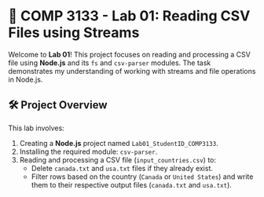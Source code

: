 # 📘 COMP 3133 - Lab 01: Reading CSV Files using Streams

Welcome to **Lab 01**! This project focuses on reading and processing a CSV file using **Node.js** and its `fs` and `csv-parser` modules. The task demonstrates my understanding of working with streams and file operations in Node.js.

## 🛠️ Project Overview

This lab involves:
1. Creating a **Node.js** project named `Lab01_StudentID_COMP3133`.
2. Installing the required module: `csv-parser`.
3. Reading and processing a CSV file (`input_countries.csv`) to:
   - Delete `canada.txt` and `usa.txt` files if they already exist.
   - Filter rows based on the country (`Canada` or `United States`) and write them to their respective output files (`canada.txt` and `usa.txt`).
